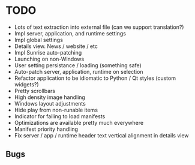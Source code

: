 # TODO

* Lots of text extraction into external file (can we support translation?)
* Impl server, application, and runtime settings
* Impl global settings
* Details view. News / website / etc
* Impl Sunrise auto-patching
* Launching on non-Windows
* User setting persistance / loading (something safe)
* Auto-patch server, application, runtime on selection
* Refactor application to be idiomatic to Python / Qt styles (custom widgets?)
* Pretty scrollbars
* High density image handling
* Windows layout adjustments
* Hide play from non-runable items
* Indicator for failing to load manifests
* Optimizations are available pretty much everywhere
* Manifest priority handling
* Fix server / app / runtime header text vertical alignment in details view

## Bugs
